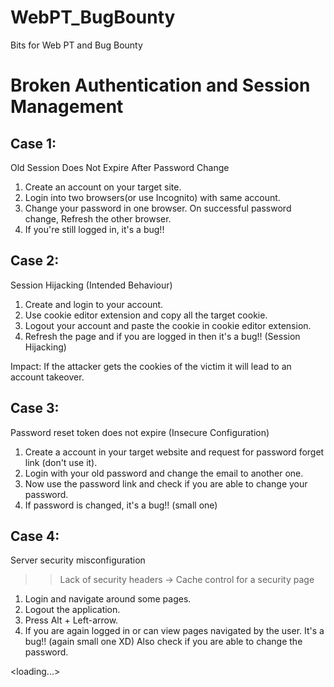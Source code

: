 # WebPT_BugBounty
Bits for Web PT and Bug Bounty

# Broken Authentication and Session Management
## Case 1:

Old Session Does Not Expire After Password Change

1) Create an account on your target site.
2) Login into two browsers(or use Incognito) with same account.
3) Change your password in one browser. On successful password change, Refresh the other browser.
4) If you're still logged in, it's a bug!!

## Case 2:

Session Hijacking (Intended Behaviour)

1) Create and login to your account.
2) Use cookie editor extension and copy all the target cookie.
3) Logout your account and paste the cookie in cookie editor extension.
4) Refresh the page and if you are logged in then it's a bug!! (Session Hijacking)

Impact: If the attacker gets the cookies of the victim it will lead to an account takeover.

## Case 3:

Password reset token does not expire (Insecure Configuration)

1) Create a account in your target website and request for password forget link (don't use it).
2) Login with your old password and change the email to another one.
3) Now use the password link and check if you are able to change your password.
4) If password is changed, it's a bug!! (small one)

## Case 4:

Server security misconfiguration

>> Lack of security headers -> Cache control for a security page

1) Login and navigate around some pages.
2) Logout the application.
3) Press Alt + Left-arrow.
4) If you are again logged in or can view pages navigated by the user. It's a bug!! (again small one XD) Also check if you are able to change the password.

<loading...>

